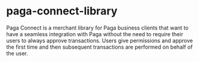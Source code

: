 # paga-connect-library
Paga Connect is a merchant library for Paga business clients that want to have a seamless integration with Paga without the need to require their users to always approve transactions. Users give permissions and approve the first time and then subsequent transactions are performed on behalf of the user.
